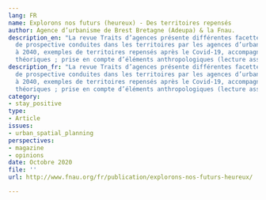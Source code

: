 ```yaml
---
lang: FR
name: Explorons nos futurs (heureux) - Des territoires repensés
author: Agence d’urbanisme de Brest Bretagne (Adeupa) & la Fnau.
description_en: "La revue Traits d’agences présente différentes facettes des démarches
  de prospective conduites dans les territoires par les agences d’urbanisme. \nVisions
  à 2040, exemples de territoires repensés après le Covid-19, accompagnées de réflexions
  théoriques ; prise en compte d’éléments anthropologiques (lecture assez longue)"
description_fr: "La revue Traits d’agences présente différentes facettes des démarches
  de prospective conduites dans les territoires par les agences d’urbanisme. \nVisions
  à 2040, exemples de territoires repensés après le Covid-19, accompagnées de réflexions
  théoriques ; prise en compte d’éléments anthropologiques (lecture assez longue)"
category:
- stay_positive
type:
- Article
issues:
- urban_spatial_planning
perspectives:
- magazine
- opinions
date: Octobre 2020
file: ''
url: http://www.fnau.org/fr/publication/explorons-nos-futurs-heureux/

---
```

